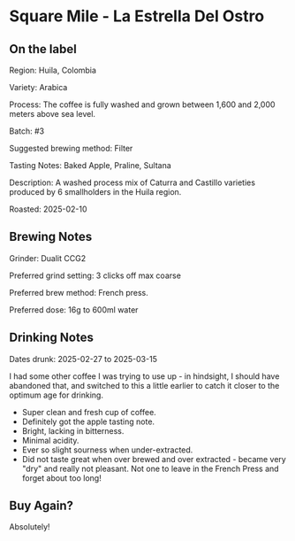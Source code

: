 <!-- © Copyright 2025 William Lay. All rights reserved. -->
# Square Mile - La Estrella Del Ostro

## On the label

Region: Huila, Colombia

Variety: Arabica

Process: The coffee is fully washed and grown between 1,600 and 2,000 meters above sea level. 

Batch: #3

Suggested brewing method: Filter

Tasting Notes: Baked Apple, Praline, Sultana

Description: A washed process mix of Caturra and Castillo varieties produced by 6 smallholders in the Huila region.

Roasted: 2025-02-10

## Brewing Notes

Grinder: Dualit CCG2

Preferred grind setting: 3 clicks off max coarse

Preferred brew method: French press.

Preferred dose: 16g to 600ml water

## Drinking Notes

Dates drunk: 2025-02-27 to 2025-03-15

I had some other coffee I was trying to use up - in hindsight, I should have abandoned that, and switched to this a little earlier to catch it closer to the optimum age for drinking.

- Super clean and fresh cup of coffee.
- Definitely got the apple tasting note.
- Bright, lacking in bitterness.
- Minimal acidity.
- Ever so slight sourness when under-extracted.
- Did not taste great when over brewed and over extracted - became very "dry" and really not pleasant. Not one to leave in the French Press and forget about too long!

## Buy Again?

Absolutely!
